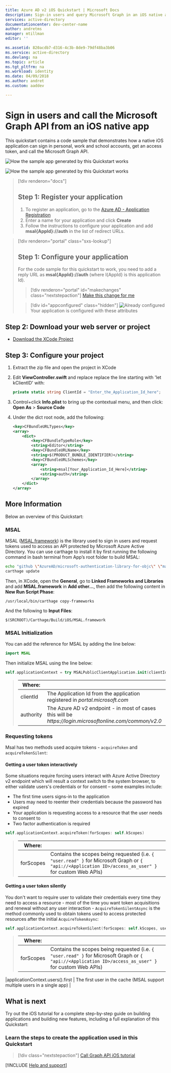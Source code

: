 ```yaml
---
title: Azure AD v2 iOS Quickstart | Microsoft Docs
description: Sign-in users and query Microsoft Graph in an iOS native application
services: active-directory
documentationcenter: dev-center-name
author: andretms
manager: mtillman
editor: ''

ms.assetid: 820acdb7-d316-4c3b-8de9-79df48ba3b06
ms.service: active-directory
ms.devlang: na
ms.topic: article
ms.tgt_pltfrm: na
ms.workload: identity
ms.date: 04/09/2018
ms.author: andret
ms.custom: aaddev 

---
```


# Sign in users and call the Microsoft Graph API from an iOS native app

This quickstart contains a code sample that demonstrates how a native iOS application can sign in personal, work and school accounts, get an access token, and call the Microsoft Graph API.

![How the sample app generated by this Quickstart works](media/active-directory-ios/iosintro.png)

![How the sample app generated by this Quickstart works](media/active-directory-ios/ios-intro.png)

> [!div renderon="docs"]
> ## Step 1: Register your application
> 
> 1. To register an application, go to the [Azure AD - Application Registration](https://apps.dev.microsoft.com/portal/register-app)
> 1. Enter a name for your application and click **Create**
> 1. Follow the instructions to configure your application and add **msal{AppId}://auth** in the list of redirect URLs.

> [!div renderon="portal" class="sxs-lookup"]
> ## Step 1: Configure your application
> For the code sample for this quickstart to work, you need to add a reply URL as **msal{AppId}://auth** (where l{AppId} is this application Id).
> > [!div renderon="portal" id="makechanges" class="nextstepaction"]
> > [Make this change for me]()
>
> > [!div id="appconfigured" class="hidden"]
> > ![Already configured](media/active-directory-windesktop/checkmark.png) Your application is configured with these attributes

## Step 2: Download your web server or project

- [Download the XCode Project](https://github.com/Azure-Samples/active-directory-ios-swift-native-v2/archive/master.zip)

## Step 3: Configure your project

1. Extract the zip file and open the project in XCode
1. Edit **ViewController.swift** and replace replace the line starting with 'let kClientID' with:

    ```csharp
    private static string ClientId = "Enter_the_Application_Id_here";
    ```
1. Control+click **Info.plist** to bring up the contextual menu, and then click: **Open As** > **Source Code**
1. Under the dict root node, add the following:

    ```xml
    <key>CFBundleURLTypes</key>
    <array>
        <dict>
            <key>CFBundleTypeRole</key>
            <string>Editor</string>
            <key>CFBundleURLName</key>
            <string>$(PRODUCT_BUNDLE_IDENTIFIER)</string>
            <key>CFBundleURLSchemes</key>
            <array>
                <string>msal[Your_Application_Id_Here]</string>
                <string>auth</string>
            </array>
        </dict>
    </array>
    ```

## More Information

Below an overview of this Quickstart:

### MSAL

MSAL ([MSAL.framework](https://github.com/AzureAD/microsoft-authentication-library-for-objc)) is the library used to sign in users and request tokens used to access an API protected by Microsoft Azure Active Directory. You can use carthage to install it by first running the following command in bash terminal from App’s root folder to build MSAL:

```bash
echo "github \"AzureAD/microsoft-authentication-library-for-objc\" \"master\"" > Cartfile
carthage update
```

Then, in XCode, open the **General**, go to **Linked Frameworks and Libraries** and add **MSAL.framework** in **Add other...**, then add the following content in **New Run Script Phase**:

```text
/usr/local/bin/carthage copy-frameworks
```

And the following to **Input Files**:

```text
$(SRCROOT)/Carthage/Build/iOS/MSAL.framework
```

### MSAL Initialization

You can add the reference for MSAL by adding the line below:

```swift
import MSAL
```

Then initialize MSAL using the line below:

```swift
self.applicationContext = try MSALPublicClientApplication.init(clientId: kClientID, authority: kAuthority)
```

> |Where: ||
> |---------|---------|
> |clientId | The Application Id from the application registered in *portal.microsoft.com* |
> |authority | The Azure AD v2 endpoint - in most of cases this will be *https<span/>://login.microsoftonline.com/common/v2.0*|

### Requesting tokens

Msal has two methods used acquire tokens - `acquireToken` and `acquireTokenSilent`:

#### Getting a user token interactively

 Some situations require forcing users interact with Azure Active Directory v2 endpoint which will result a context switch to the system browser, to either validate users's credentials or for consent – some examples include:

- The first time users signs-in to the application
- Users may need to reenter their credentials because the password has expired
- Your application is requesting access to a resource that the user needs to consent to
- Two factor authentication is required

```swift
self.applicationContext.acquireToken(forScopes: self.kScopes)
```

> |Where:||
> |---------|---------|
> |forScopes | Contains the scopes being requested (i.e. `{ "user.read" }` for Microsoft Graph or `{ "api://<Application ID>/access_as_user" }` for custom Web APIs) |

#### Getting a user token silently

You don't want to require user to validate their credentials every time they need to access a resource - most of the time you want token acquisitions and renewal without any user interaction - `AcquireTokenSilentAsync` is the method commonly used to obtain tokens used to access protected resources after the initial `AcquireTokenAsync`:

```swift
self.applicationContext.acquireTokenSilent(forScopes: self.kScopes, user: applicationContext.users().first)
```

> |Where: ||
> |---------|---------|
> |forScopes | Contains the scopes being requested (i.e. `{ "user.read" }` for Microsoft Graph or `{ "api://<Application ID>/access_as_user" }` for custom Web APIs) |
 |applicationContext.users().first | The first user in the cache (MSAL support multiple users in a single app) |

## What is next

Try out the iOS tutorial for a complete step-by-step guide on building applications and building new features, including a full explanation of this Quickstart:

### Learn the steps to create the application used in this Quickstart

> [!div class="nextstepaction"]
> [Call Graph API iOS tutorial](https://docs.microsoft.com/azure/active-directory/develop/guidedsetups/active-directory-ios)

[!INCLUDE [Help and support](../../../../includes/active-directory-develop-help-support-include.md)]
